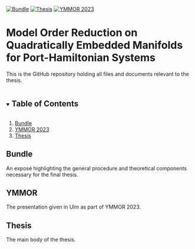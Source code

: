 [![Bundle][bundle-shield]][bundle-url]
[![Thesis][thesis-shield]][thesis-url]
[![YMMOR 2023][ymmor-shield]][ymmor-url]
<!-- [![Code][code-shield]][code-url] -->

# Model Order Reduction on Quadratically Embedded Manifolds for Port-Hamiltonian Systems

This is the GitHub repository holding all files and documents relevant to the thesis.

<details open="open">
  <summary><h2 style="display: inline-block">Table of Contents</h2></summary>
  <ol>
    <li>
      <a href="#bundle">Bundle</a>
    </li>
    <li>
      <a href="#ymmor">YMMOR 2023</a>
    </li>
    <li>
      <a href="#thesis">Thesis</a>
    </li>
<!--    <li>
      <a href="#code">Code</a>
    </li> -->
  </ol>
</details>

## Bundle

An exposé highlighting the general procedure and theoretical components necessary for the final thesis.

## YMMOR

The presentation given in Ulm as part of YMMOR 2023.

## Thesis

The main body of the thesis.

<!-- ## Code

The code used to generate all experiments for the thesis. -->

[bundle-shield]: https://img.shields.io/github/actions/workflow/status/peoe/ma-thesis/bundle.yaml?branch=bundle&label=Bundle&style=for-the-badge
[bundle-url]: https://github.com/peoe/ma-thesis/actions?query=branch%3Abundle+workflow%3A%22Bundle+Build%22+
[thesis-shield]: https://img.shields.io/github/actions/workflow/status/peoe/ma-thesis/thesis.yaml?branch=thesis&label=Thesis&style=for-the-badge
[thesis-url]: https://github.com/peoe/ma-thesis/actions?query=branch%3Athesis+workflow%3A%22Thesis+Build%22+
[ymmor-shield]: https://img.shields.io/github/actions/workflow/status/peoe/ma-thesis/ymmor.yaml?branch=ymmor&label=YMMOR%202023&style=for-the-badge
[ymmor-url]: https://github.com/peoe/ma-thesis/actions?query=branch%3Aymmor+workflow%3A%22YMMOR+Build%22+
<!-- [code-shield]: 
#[code-url]: -->
